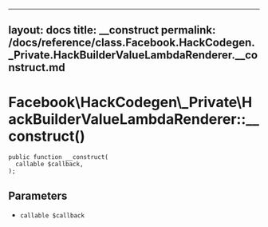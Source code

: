 
***

layout: docs
title: __construct
permalink: /docs/reference/class.Facebook.HackCodegen._Private.HackBuilderValueLambdaRenderer.__construct.md
---







# Facebook\\HackCodegen\\_Private\\HackBuilderValueLambdaRenderer::__construct()




``` Hack
public function __construct(
  callable $callback,
);
```




## Parameters




- ` callable $callback `